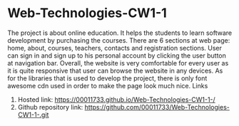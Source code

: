 # Web-Technologies-CW1-1
The project is about online education. It helps the students to learn software development by purchasing the courses. There are 6 sections at web page: home, about, courses, teachers, contacts and registration sections. User can sign in and sign up to his personal account by clicking the user button at navigation bar. Overall, the website is very comfortable for every user as it is quite responsive that user can browse the website in any devices. As for the libraries that is used to develop the project, there is only font awesome cdn used in order to make the page look much nice.
Links
1. Hosted link: https://00011733.github.io/Web-Technologies-CW1-1-/ 
2. Github repository link: https://github.com/00011733/Web-Technologies-CW1-1-.git 
